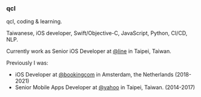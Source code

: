 ### qcl

qcl, coding & learning.

Taiwanese, iOS developer, Swift/Objective-C, JavaScript, Python, CI/CD, NLP.

Currently work as Senior iOS Developer at [@line](https://github.com/line) in Taipei, Taiwan.

Previously I was:
- iOS Developer at [@bookingcom](https://github.com/bookingcom) in Amsterdam, the Netherlands (2018-2021) 
- Senior Mobile Apps Developer at [@yahoo](https://github.com/yahoo) in Taipei, Taiwan. (2014-2017)

<!--
**qcl/qcl** is a ✨ _special_ ✨ repository because its `README.md` (this file) appears on your GitHub profile.

Here are some ideas to get you started:

- 🔭 I’m currently working on ...
- 🌱 I’m currently learning ...
- 👯 I’m looking to collaborate on ...
- 🤔 I’m looking for help with ...
- 💬 Ask me about ...
- 📫 How to reach me: ...
- 😄 Pronouns: ...
- ⚡ Fun fact: ...
-->
